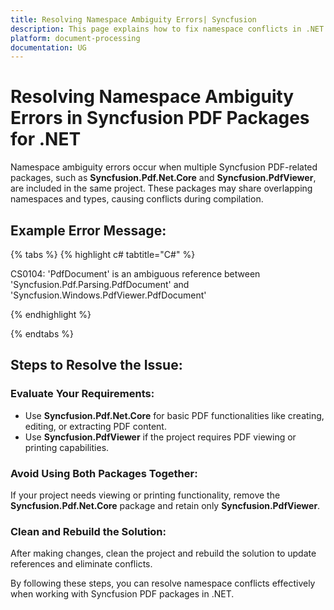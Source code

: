 ```yaml
---
title: Resolving Namespace Ambiguity Errors| Syncfusion
description: This page explains how to fix namespace conflicts in .NET applications caused by using Syncfusion PDF packages like Syncfusion.Pdf.Net.Core and PdfViewer
platform: document-processing
documentation: UG
---
```


# Resolving Namespace Ambiguity Errors in Syncfusion PDF Packages for .NET

Namespace ambiguity errors occur when multiple Syncfusion PDF-related packages, such as **Syncfusion.Pdf.Net.Core** and **Syncfusion.PdfViewer**, are included in the same project. These packages may share overlapping namespaces and types, causing conflicts during compilation.

## Example Error Message:

{% tabs %}
{% highlight c# tabtitle="C#" %}

CS0104: 'PdfDocument' is an ambiguous reference between 'Syncfusion.Pdf.Parsing.PdfDocument' and 'Syncfusion.Windows.PdfViewer.PdfDocument'

{% endhighlight %}

{% endtabs %}

## Steps to Resolve the Issue:

### Evaluate Your Requirements:

* Use **Syncfusion.Pdf.Net.Core** for basic PDF functionalities like creating, editing, or extracting PDF content.
* Use **Syncfusion.PdfViewer** if the project requires PDF viewing or printing capabilities.

### Avoid Using Both Packages Together:

If your project needs viewing or printing functionality, remove the **Syncfusion.Pdf.Net.Core** package and retain only **Syncfusion.PdfViewer**.

### Clean and Rebuild the Solution:

After making changes, clean the project and rebuild the solution to update references and eliminate conflicts.

By following these steps, you can resolve namespace conflicts effectively when working with Syncfusion PDF packages in .NET.
